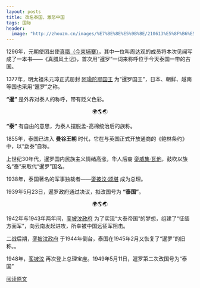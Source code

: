 ```yaml
---
layout: posts
title: 改名泰国，激怒中国
tags: 国际
header: 
  image: "http://zhouzm.cn/images/%E7%BE%8E%E5%9B%BE/210613%E5%8F%B6%E5%AD%90.jpg"
---
```





1296年，元朝使团出使<u>真腊（今柬埔寨）</u>，其中一位叫周达观的成员将本次见闻写成了一本书——《真腊风土记》，首次用“暹罗”一词来称呼位于今天泰国一带的古国。

1377年，明太祖朱元璋正式册封 <u>阿瑜陀耶国王</u> 为“暹罗国王”，日本、朝鲜、越南等国也采用“暹罗”之称。

**“暹”** 是外界对泰人的称呼，带有贬义色彩。

<center>🌍🌎🌏</center>

**“泰”** 有自由的意思，为泰人摆脱孟-高棉统治后的族称。

1855年，泰国已进入 **曼谷王朝** 时代，它在与英国正式开放通商的《鲍林条约》中，以“勐泰”自称。

上世纪30年代，暹罗国内民族主义情绪高涨，华人后裔 <u>銮威集·瓦他</u>，鼓吹以族名“泰”来取代“暹罗”国名。

1938年，泰国著名的军事独裁者——<u>銮披汶·颂堪</u> 成为总理。

1939年5月23日，暹罗政府通过决议，拟改国号为 **“泰国”**。

<center>🌍🌎🌏</center>

1942年与1943年两年间，<u>銮披汶政府</u> 为了实现“大泰帝国”的梦想，组建了“征缅方面军”，向云南发起进攻，所幸被中国远征军阻击。

二战后期，<u>銮披汶政府</u> 于1944年倒台，泰国在1945年2月又恢复了“暹罗”的旧称。。

1948年，<u>銮披汶</u> 再次登上总理宝座。1949年5月11日，暹罗第二次改国号为“泰国”

[阅读原文](https://mp.weixin.qq.com/s/L2mImB9jFal1oM0yZnB9WA)